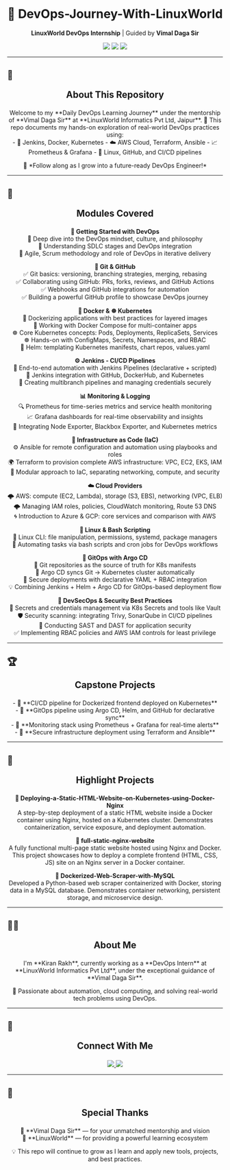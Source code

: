 <h1 align="center">🚀 DevOps-Journey-With-LinuxWorld</h1>

<p align="center">
  <strong>LinuxWorld DevOps Internship</strong> | Guided by <strong>Vimal Daga Sir</strong>
</p>

<p align="center">
  <img src="https://img.shields.io/badge/LinuxWorld-Tech%20Intern-blue?style=for-the-badge&logo=linux" />
  <img src="https://img.shields.io/github/last-commit/Kiranrakh/LW-DevOps-Learning-Daily?style=for-the-badge&color=green" />
  <img src="https://img.shields.io/badge/Made%20With-Markdown-1f425f.svg?style=for-the-badge&logo=markdown" />
</p>

---

## 📘 <p align="center"><strong>About This Repository</strong></p>

<p align="center">
  Welcome to my **Daily DevOps Learning Journey** under the mentorship of **Vimal Daga Sir** at **LinuxWorld Informatics Pvt Ltd, Jaipur**.  
  📌 This repo documents my hands-on exploration of real-world DevOps practices using:
  <br />
  - 🔧 Jenkins, Docker, Kubernetes  
  - ☁️ AWS Cloud, Terraform, Ansible  
  - 📈 Prometheus & Grafana  
  - 🐧 Linux, GitHub, and CI/CD pipelines  
</p>

<p align="center">
  🚀 *Follow along as I grow into a future-ready DevOps Engineer!*
</p>

---

## 🧭 <p align="center"><strong>Modules Covered</strong></p>

<p align="center">
  <strong>🏁 Getting Started with DevOps</strong><br />
  🔹 Deep dive into the DevOps mindset, culture, and philosophy <br />
  🔹 Understanding SDLC stages and DevOps integration <br />
  🔹 Agile, Scrum methodology and role of DevOps in iterative delivery
</p>

<p align="center">
  <strong>🔗 Git & GitHub</strong><br />
  ✅ Git basics: versioning, branching strategies, merging, rebasing <br />
  ✅ Collaborating using GitHub: PRs, forks, reviews, and GitHub Actions <br />
  ✅ Webhooks and GitHub integrations for automation <br />
  ✅ Building a powerful GitHub profile to showcase DevOps journey
</p>

<p align="center">
  <strong>🐳 Docker & ☸️ Kubernetes</strong><br />
  🐳 Dockerizing applications with best practices for layered images <br />
  🐳 Working with Docker Compose for multi-container apps <br />
  ☸️ Core Kubernetes concepts: Pods, Deployments, ReplicaSets, Services <br />
  ☸️ Hands-on with ConfigMaps, Secrets, Namespaces, and RBAC <br />
  🎯 Helm: templating Kubernetes manifests, chart repos, values.yaml
</p>

<p align="center">
  <strong>⚙️ Jenkins - CI/CD Pipelines</strong><br />
  🔄 End-to-end automation with Jenkins Pipelines (declarative + scripted) <br />
  🧩 Jenkins integration with GitHub, DockerHub, and Kubernetes <br />
  🚀 Creating multibranch pipelines and managing credentials securely
</p>

<p align="center">
  <strong>📊 Monitoring & Logging</strong><br />
  🔍 Prometheus for time-series metrics and service health monitoring <br />
  📈 Grafana dashboards for real-time observability and insights <br />
  📜 Integrating Node Exporter, Blackbox Exporter, and Kubernetes metrics
</p>

<p align="center">
  <strong>🧱 Infrastructure as Code (IaC)</strong><br />
  ⚙️ Ansible for remote configuration and automation using playbooks and roles <br />
  🌍 Terraform to provision complete AWS infrastructure: VPC, EC2, EKS, IAM <br />
  🧩 Modular approach to IaC, separating networking, compute, and security
</p>

<p align="center">
  <strong>☁️ Cloud Providers</strong><br />
  🌩️ AWS: compute (EC2, Lambda), storage (S3, EBS), networking (VPC, ELB) <br />
  🌩️ Managing IAM roles, policies, CloudWatch monitoring, Route 53 DNS <br />
  🌀 Introduction to Azure & GCP: core services and comparison with AWS
</p>

<p align="center">
  <strong>🐧 Linux & Bash Scripting</strong><br />
  🧰 Linux CLI: file manipulation, permissions, systemd, package managers <br />
  📜 Automating tasks via bash scripts and cron jobs for DevOps workflows
</p>

<p align="center">
  <strong>🔁 GitOps with Argo CD</strong><br />
  🚀 Git repositories as the source of truth for K8s manifests <br />
  🔄 Argo CD syncs Git → Kubernetes cluster automatically <br />
  🔐 Secure deployments with declarative YAML + RBAC integration <br />
  💡 Combining Jenkins + Helm + Argo CD for GitOps-based deployment flow
</p>

<p align="center">
  <strong>🔐 DevSecOps & Security Best Practices</strong><br />
  🔎 Secrets and credentials management via K8s Secrets and tools like Vault <br />
  🛡️ Security scanning: integrating Trivy, SonarQube in CI/CD pipelines <br />
  🧪 Conducting SAST and DAST for application security <br />
  ✅ Implementing RBAC policies and AWS IAM controls for least privilege
</p>

---

## 🏆 <p align="center"><strong>Capstone Projects</strong></p>

<p align="center">
  - 🔹 **CI/CD pipeline for Dockerized frontend deployed on Kubernetes**<br />
  - 🔹 **GitOps pipeline using Argo CD, Helm, and GitHub for declarative sync**<br />
  - 🔹 **Monitoring stack using Prometheus + Grafana for real-time alerts**<br />
  - 🔹 **Secure infrastructure deployment using Terraform and Ansible**
</p>

---

## 🚀 <p align="center"><strong>Highlight Projects</strong></p>

<p align="center">
  <strong>🔸 Deploying-a-Static-HTML-Website-on-Kubernetes-using-Docker-Nginx</strong><br />
  A step-by-step deployment of a static HTML website inside a Docker container using Nginx, hosted on a Kubernetes cluster. Demonstrates containerization, service exposure, and deployment automation.
</p>

<p align="center">
  <strong>🔸 full-static-nginx-website</strong><br />
  A fully functional multi-page static website hosted using Nginx and Docker. This project showcases how to deploy a complete frontend (HTML, CSS, JS) site on an Nginx server in a Docker container.
</p>

<p align="center">
  <strong>🔸 Dockerized-Web-Scraper-with-MySQL</strong><br />
  Developed a Python-based web scraper containerized with Docker, storing data in a MySQL database. Demonstrates container networking, persistent storage, and microservice design.
</p>

---

## 🙋‍♂️ <p align="center"><strong>About Me</strong></p>  

<p align="center">
  I'm **Kiran Rakh**, currently working as a **DevOps Intern** at **LinuxWorld Informatics Pvt Ltd**, under the exceptional guidance of **Vimal Daga Sir**.
</p>

<p align="center">
  📌 Passionate about automation, cloud computing, and solving real-world tech problems using DevOps.
</p>

---

## 📡 <p align="center"><strong>Connect With Me</strong></p>  

<p align="center">  
  <a href="https://www.linkedin.com/in/kiran-rakh-b644b6248/"> 
    <img src="https://img.shields.io/badge/LinkedIn-Kiran%20Rakh-blue?style=for-the-badge&logo=linkedin" /> 
  </a>  
  <a href="https://github.com/Kiranrakh"> 
    <img src="https://img.shields.io/badge/GitHub-Kiranrakh-black?style=for-the-badge&logo=github" /> 
  </a>  
</p>

---

## 🙏 <p align="center"><strong>Special Thanks</strong></p>

<p align="center">
  🧠 **Vimal Daga Sir** — for your unmatched mentorship and vision<br />
  🏢 **LinuxWorld** — for providing a powerful learning ecosystem
</p>

<p align="center">
  💡 This repo will continue to grow as I learn and apply new tools, projects, and best practices.
</p>
